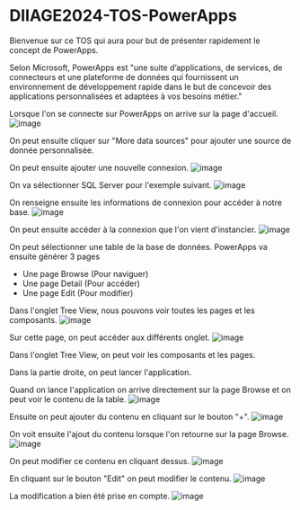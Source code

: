 # DIIAGE2024-TOS-PowerApps

Bienvenue sur ce TOS qui aura pour but de présenter rapidement le concept de PowerApps.

Selon Microsoft, PowerApps est "une suite d’applications, de services, de connecteurs et une plateforme de données qui fournissent un environnement de développement rapide dans le but de concevoir des applications personnalisées et adaptées à vos besoins métier."

Lorsque l'on se connecte sur PowerApps on arrive sur la page d'accueil.
![image](https://user-images.githubusercontent.com/104756641/166202889-8b1b54d3-aba5-4acd-be8b-5e0378e5e335.png)

On peut ensuite cliquer sur "More data sources" pour ajouter une source de donnée personnalisée.

On peut ensuite ajouter une nouvelle connexion.
![image](https://user-images.githubusercontent.com/104756641/166203165-fb0d8601-73ad-451f-8e34-50d772918639.png)

On va sélectionner SQL Server pour l'exemple suivant.
![image](https://user-images.githubusercontent.com/104756641/166203224-c3d1ea22-d60f-41f5-8183-2772ff28f826.png)

On renseigne ensuite les informations de connexion pour accéder à notre base.
![image](https://user-images.githubusercontent.com/104756641/166203414-f1c110a8-ad05-49fa-a148-4d4ea691c9b2.png)

On peut ensuite accéder à la connexion que l'on vient d'instancier.
![image](https://user-images.githubusercontent.com/104756641/166203775-1a28278a-0a64-4694-b213-9edc425d0c01.png)

On peut sélectionner une table de la base de données.
PowerApps va ensuite générer 3 pages
- Une page Browse (Pour naviguer)
- Une page Detail (Pour accéder)
- Une page Edit (Pour modifier)

Dans l'onglet Tree View, nous pouvons voir toutes les pages et les composants.
![image](https://user-images.githubusercontent.com/104756641/166204127-e1fe7e5d-1a28-47b0-9f1e-5911b64aa5ee.png)

Sur cette page, on peut accéder aux différents onglet.
![image](https://user-images.githubusercontent.com/104756641/166204999-577bd4ef-4d00-448a-be77-3ba964fb04f7.png)

Dans l'onglet Tree View, on peut voir les composants et les pages.

Dans la partie droite, on peut lancer l'application.

Quand on lance l'application on arrive directement sur la page Browse et on peut voir le contenu de la table.
![image](https://user-images.githubusercontent.com/104756641/166205239-e660e11a-26ca-408f-9f7f-59a75f7a3bb2.png)

Ensuite on peut ajouter du contenu en cliquant sur le bouton "+".
![image](https://user-images.githubusercontent.com/104756641/166205737-1e1ed147-aff4-49e7-8297-cee623dae250.png)

On voit ensuite l'ajout du contenu lorsque l'on retourne sur la page Browse.
![image](https://user-images.githubusercontent.com/104756641/166205796-ec56d075-5c9c-403a-af73-4062c12d253e.png)

On peut modifier ce contenu en cliquant dessus.
![image](https://user-images.githubusercontent.com/104756641/166205826-bd2381dc-7c60-4099-b413-7315d9d9b88d.png)

En cliquant sur le bouton "Edit" on peut modifier le contenu.
![image](https://user-images.githubusercontent.com/104756641/166205908-2221500c-7264-47af-b792-04b91c293944.png)

La modification a bien été prise en compte.
![image](https://user-images.githubusercontent.com/104756641/166205934-33671f3f-3c48-4c22-b993-86e9bbb199ec.png)
